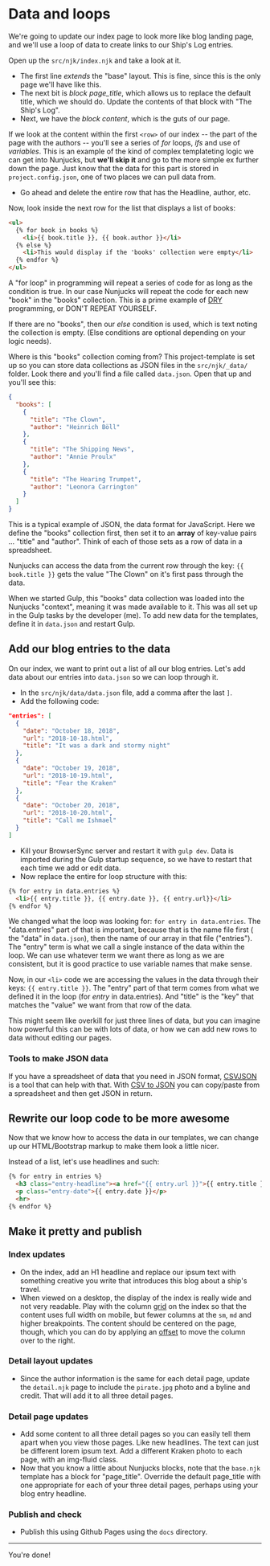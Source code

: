 # Data and loops

We're going to update our index page to look more like blog landing page, and we'll use a loop of data to create links to our Ship's Log entries.

Open up the `src/njk/index.njk` and take a look at it.

- The first line _extends_ the "base" layout. This is fine, since this is the only page we'll have like this.
- The next bit is _block page\_title_, which allows us to replace the default title, which we should do. Update the contents of that block with "The Ship's Log".
- Next, we have the _block content_, which is the guts of our page.

If we look at the content within the first `<row>` of our index -- the part of the page with the authors -- you'll see a series of _for_ loops, _ifs_ and use of _variables_. This is an example of the kind of complex templateting logic we can get into Nunjucks, but **we'll skip it** and go to the more simple ex further down the page. Just know that the data for this part is stored in `project.config.json`, one of two places we can pull data from.

- Go ahead and delete the entire row that has the Headline, author, etc.

Now, look inside the next row for the list that displays a list of books:

```html
<ul> 
  {% for book in books %}
    <li>{{ book.title }}, {{ book.author }}</li>
  {% else %}
    <li>This would display if the 'books' collection were empty</li>
  {% endfor %}
</ul>
```

A "for loop" in programming will repeat a series of code for as long as the condition is true. In our case Nunjucks will repeat the code for each new "book" in the "books" collection. This is a prime example of [DRY](https://en.wikipedia.org/wiki/Don%27t_repeat_yourself) programming, or DON'T REPEAT YOURSELF.

If there are no "books", then our _else_ condition is used, which is text noting the collection is empty. (Else conditions are optional depending on your logic needs).

Where is this "books" collection coming from? This project-template is set up so you can store data collections as JSON files in the `src/njk/_data/` folder. Look there and you'll find a file called `data.json`. Open that up and you'll see this:

```json
{
  "books": [
    {
      "title": "The Clown",
      "author": "Heinrich Böll"
    },
    {
      "title": "The Shipping News",
      "author": "Annie Proulx"
    },
    {
      "title": "The Hearing Trumpet",
      "author": "Leonora Carrington"
    }
  ]
}
```

This is a typical example of JSON, the data format for JavaScript. Here we define the "books" collection first, then set it to an **array** of key-value pairs ... "title" and "author". Think of each of those sets as a row of data in a spreadsheet.

Nunjucks can access the data from the current row through the key: `{{ book.title }}` gets the value "The Clown" on it's first pass through the data.

When we started Gulp, this "books" data collection was loaded into the Nunjucks "context", meaning it was made available to it. This was all set up in the Gulp tasks by the developer (me). To add new data for the templates, define it in `data.json` and restart Gulp.

## Add our blog entries to the data

On our index, we want to print out a list of all our blog entries. Let's add data about our entries into `data.json` so we can loop through it.

- In the `src/njk/data/data.json` file, add a comma after the last `]`.
- Add the following code:

```json
"entries": [
  {
    "date": "October 18, 2018",
    "url": "2018-10-18.html",
    "title": "It was a dark and stormy night"
  },
  {
    "date": "October 19, 2018",
    "url": "2018-10-19.html",
    "title": "Fear the Kraken"
  },
  {
    "date": "October 20, 2018",
    "url": "2018-10-20.html",
    "title": "Call me Ishmael"
  }
]
```

- Kill your BrowserSync server and restart it with `gulp dev`. Data is imported during the Gulp startup sequence, so we have to restart that each time we add or edit data.
- Now replace the entire for loop structure with this:

```html
{% for entry in data.entries %}
  <li>{{ entry.title }}, {{ entry.date }}, {{ entry.url}}</li>
{% endfor %}
```

We changed what the loop was looking for: `for entry in data.entries`. The "data.entries" part of that is important, because that is the name file first ( the "data" in `data.json`), then the name of our array in that file ("entries").  The "entry" term is what we call a single instance of the data within the loop. We can use whatever term we want there as long as we are consistent, but it is good practice to use variable names that make sense.

Now, in our `<li>` code we are accessing the values in the data through their keys: `{{ entry.title }}`. The "entry" part of that term comes from what we defined it in the loop (for _entry_ in data.entries). And "title" is the "key" that matches the "value" we want from that row of the data.

This might seem like overkill for just three lines of data, but you can imagine how powerful this can be with lots of data, or how we can add new rows to data without editing our pages.

### Tools to make JSON data

If you have a spreadsheet of data that you need in JSON format, [CSVJSON](https://www.csvjson.com/) is a tool that can help with that. With [CSV to JSON](https://www.csvjson.com/csv2json) you can copy/paste from a spreadsheet and then get JSON in return.

## Rewrite our loop code to be more awesome

Now that we know how to access the data in our templates, we can change up our HTML/Bootstrap markup to make them look a little nicer.

Instead of a list, let's use headlines and such:

```html
{% for entry in entries %}
  <h3 class="entry-headline"><a href="{{ entry.url }}">{{ entry.title }}</a></h3>
  <p class="entry-date">{{ entry.date }}</p>
  <hr>
{% endfor %}
```

## Make it pretty and publish

### Index updates

- On the index, add an H1 headline and replace our ipsum text with something creative you write that introduces this blog about a ship's travel.
- When viewed on a desktop, the display of the index is really wide and not very readable. Play with the column [grid](https://getbootstrap.com/docs/4.1/layout/grid/) on the index so that the content uses full width on mobile, but fewer columns at the `sm`, `md` and higher breakpoints. The content should be centered on the page, though, which you can do by applying an [offset](https://getbootstrap.com/docs/4.1/layout/grid/#offsetting-columns) to move the column over to the right.

### Detail layout updates

- Since the author information is the same for each detail page, update the `detail.njk` page to include the `pirate.jpg` photo and a byline and credit. That will add it to all three detail pages.

### Detail page updates

- Add some content to all three detail pages so you can easily tell them apart when you view those pages. Like new headlines. The text can just be different lorem ipsum text. Add a different Kraken photo to each page, with an img-fluid class.
- Now that you know a little about Nunjucks blocks, note that the `base.njk` template has a block for "page_title". Override the default page_title with one appropriate for each of your three detail pages, perhaps using your blog entry headline.

### Publish and check

- Publish this using Github Pages using the `docs` directory.

---

You're done!